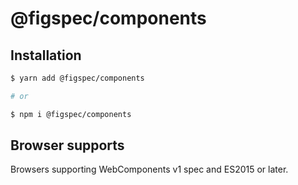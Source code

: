 # @figspec/components

## Installation

```sh
$ yarn add @figspec/components

# or

$ npm i @figspec/components
```

## Browser supports

Browsers supporting WebComponents v1 spec and ES2015 or later.
